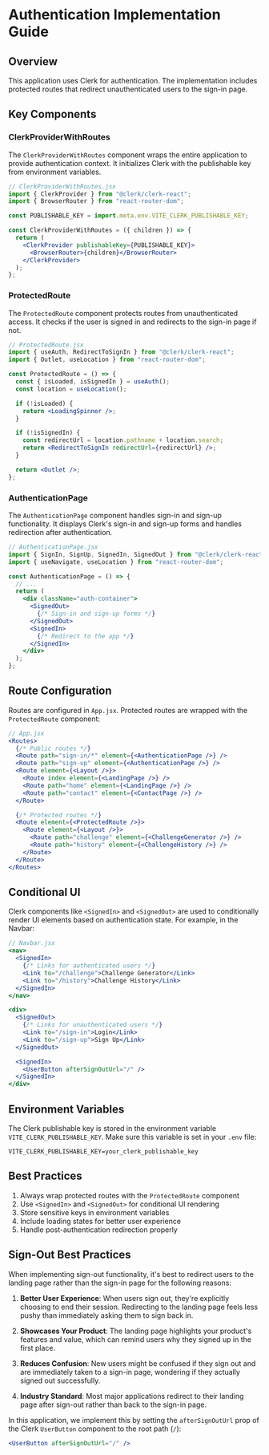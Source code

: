 # Authentication Implementation Guide

## Overview

This application uses Clerk for authentication. The implementation includes protected routes that redirect unauthenticated users to the sign-in page.

## Key Components

### ClerkProviderWithRoutes

The `ClerkProviderWithRoutes` component wraps the entire application to provide authentication context. It initializes Clerk with the publishable key from environment variables.

```jsx
// ClerkProviderWithRoutes.jsx
import { ClerkProvider } from "@clerk/clerk-react";
import { BrowserRouter } from "react-router-dom";

const PUBLISHABLE_KEY = import.meta.env.VITE_CLERK_PUBLISHABLE_KEY;

const ClerkProviderWithRoutes = ({ children }) => {
  return (
    <ClerkProvider publishableKey={PUBLISHABLE_KEY}>
      <BrowserRouter>{children}</BrowserRouter>
    </ClerkProvider>
  );
};
```

### ProtectedRoute

The `ProtectedRoute` component protects routes from unauthenticated access. It checks if the user is signed in and redirects to the sign-in page if not.

```jsx
// ProtectedRoute.jsx
import { useAuth, RedirectToSignIn } from "@clerk/clerk-react";
import { Outlet, useLocation } from "react-router-dom";

const ProtectedRoute = () => {
  const { isLoaded, isSignedIn } = useAuth();
  const location = useLocation();

  if (!isLoaded) {
    return <LoadingSpinner />;
  }

  if (!isSignedIn) {
    const redirectUrl = location.pathname + location.search;
    return <RedirectToSignIn redirectUrl={redirectUrl} />;
  }

  return <Outlet />;
};
```

### AuthenticationPage

The `AuthenticationPage` component handles sign-in and sign-up functionality. It displays Clerk's sign-in and sign-up forms and handles redirection after authentication.

```jsx
// AuthenticationPage.jsx
import { SignIn, SignUp, SignedIn, SignedOut } from "@clerk/clerk-react";
import { useNavigate, useLocation } from "react-router-dom";

const AuthenticationPage = () => {
  // ...
  return (
    <div className="auth-container">
      <SignedOut>
        {/* Sign-in and sign-up forms */}
      </SignedOut>
      <SignedIn>
        {/* Redirect to the app */}
      </SignedIn>
    </div>
  );
};
```

## Route Configuration

Routes are configured in `App.jsx`. Protected routes are wrapped with the `ProtectedRoute` component:

```jsx
// App.jsx
<Routes>
  {/* Public routes */}
  <Route path="sign-in/*" element={<AuthenticationPage />} />
  <Route path="sign-up" element={<AuthenticationPage />} />
  <Route element={<Layout />}>
    <Route index element={<LandingPage />} />
    <Route path="home" element={<LandingPage />} />
    <Route path="contact" element={<ContactPage />} />
  </Route>

  {/* Protected routes */}
  <Route element={<ProtectedRoute />}>
    <Route element={<Layout />}>
      <Route path="challenge" element={<ChallengeGenerator />} />
      <Route path="history" element={<ChallengeHistory />} />
    </Route>
  </Route>
</Routes>
```

## Conditional UI

Clerk components like `<SignedIn>` and `<SignedOut>` are used to conditionally render UI elements based on authentication state. For example, in the Navbar:

```jsx
// Navbar.jsx
<nav>
  <SignedIn>
    {/* Links for authenticated users */}
    <Link to="/challenge">Challenge Generator</Link>
    <Link to="/history">Challenge History</Link>
  </SignedIn>
</nav>

<div>
  <SignedOut>
    {/* Links for unauthenticated users */}
    <Link to="/sign-in">Login</Link>
    <Link to="/sign-up">Sign Up</Link>
  </SignedOut>

  <SignedIn>
    <UserButton afterSignOutUrl="/" />
  </SignedIn>
</div>
```

## Environment Variables

The Clerk publishable key is stored in the environment variable `VITE_CLERK_PUBLISHABLE_KEY`. Make sure this variable is set in your `.env` file:

```
VITE_CLERK_PUBLISHABLE_KEY=your_clerk_publishable_key
```

## Best Practices

1. Always wrap protected routes with the `ProtectedRoute` component
2. Use `<SignedIn>` and `<SignedOut>` for conditional UI rendering
3. Store sensitive keys in environment variables
4. Include loading states for better user experience
5. Handle post-authentication redirection properly

## Sign-Out Best Practices

When implementing sign-out functionality, it's best to redirect users to the landing page rather than the sign-in page for the following reasons:

1. **Better User Experience**: When users sign out, they're explicitly choosing to end their session. Redirecting to the landing page feels less pushy than immediately asking them to sign back in.

2. **Showcases Your Product**: The landing page highlights your product's features and value, which can remind users why they signed up in the first place.

3. **Reduces Confusion**: New users might be confused if they sign out and are immediately taken to a sign-in page, wondering if they actually signed out successfully.

4. **Industry Standard**: Most major applications redirect to their landing page after sign-out rather than back to the sign-in page.

In this application, we implement this by setting the `afterSignOutUrl` prop of the Clerk `UserButton` component to the root path (`/`):

```jsx
<UserButton afterSignOutUrl="/" />
```


